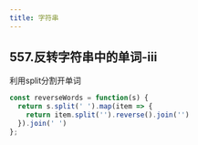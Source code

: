 ```yaml
---
title: 字符串
---
```


## 557.反转字符串中的单词-iii

利用split分割开单词
```js
const reverseWords = function(s) {
  return s.split(' ').map(item => {
    return item.split('').reverse().join('')
  }).join(' ')
};
```